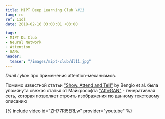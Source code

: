 ```yaml
---
title: MIPT Deep Learning Club \#11
lang: ru
ref: 11dl
date: 2018-02-16 03:00:01 +03:00

tags:
- MIPT DL Club
- Neural Network
- Attention
- GANs
header:
  teaser: "/images/mipt-club/dl11.jpg"
---
```


_Danil Lykov_ про применения attention-механизмов.

Помимо известной статьи ["Show, Attend and Tell"](https://arxiv.org/abs/1502.03044) by Bengio et al. была упомянута свежая статья от Майкрософта ["AttnGAN"](https://arxiv.org/abs/1711.10485) - генеративная сеть, которая позволяет строить изображения по данному текстовому описанию

{% include video id="ZH77RI5ERLw" provider="youtube" %}
